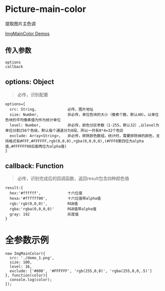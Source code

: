 # Picture-main-color
提取图片主色调


[ImgMainColor Demos](https://whoiam2007s.github.io/ImgMainColor/demos.html)


## 传入参数
```
options
callback
```

## options: Object 
> 必传，识别配置
```
options={
  src: String,              必传，图片地址
  size: Number,             非必传，单位色块的大小（像素个数，默认40）。以单位色块的平均像素值为作为统计单位
  level: Number,            非必传，颜色分区参数（1-255，默认32）,以level为单位分割256个色级，默认每个通道分为8段，所以一共有8*4=32个色区
  exclude: Array<String>,   非必传，排除颜色数组，统计时，需要排除掉的颜色，支持格式有#FFF,#FFFFFF,rgb(0,0,0),rgba(0,0,0,0),(#FFF0第四位为alpha值,#FFFFFF00后面两位为alpha值)
}
```

## callback: Function 
> 必传，识别完成后的回调函数，返回result包含四种颜色值
```
result:{
  hex:'#ffffff',            十六位值
  hexa:'#ffffff00',         十六位值带alpha值
  rgb:'rgb(0,0,0)',         RGB值
  rgba:'rgba(0,0,0,0)'      RGB值带alpha值
  gray: 192                 灰度值
}
```

# 全参数示例
```
new ImgMainColor({
  src: './demo_1.png',
  size: 100,
  level: 16,
  exclude: ['#000', '#FFFFFF', 'rgb(255,0,0)', 'rgba(255,0,0,.5)']      
}, function(color){
  console.log(color);
});

```
